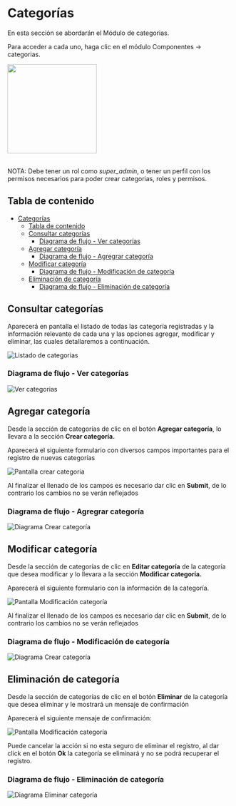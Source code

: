 # Categorías

En esta sección se abordarán el Módulo de categorias.

Para acceder a cada uno, haga clic en el módulo Componentes ->  categorias.

<img src="images/categorias/pantallas/menu_categorias.png" width="200px">
<br><br>

NOTA: Debe tener un rol como *super_admin*, o tener un perfil con los permisos
necesarios para poder crear categorias, roles y permisos.

## Tabla de contenido

- [Categorías](#categorías)
  - [Tabla de contenido](#tabla-de-contenido)
  - [Consultar categorías](#consultar-categorías)
    - [Diagrama de flujo - Ver categorías](#diagrama-de-flujo---ver-categorías)
  - [Agregar categoría](#agregar-categoría)
    - [Diagrama de flujo - Agregrar categoría](#diagrama-de-flujo---agregrar-categoría)
  - [Modificar categoría](#modificar-categoría)
    - [Diagrama de flujo - Modificación de categoría](#diagrama-de-flujo---modificación-de-categoría)
  - [Eliminación de  categoría](#eliminación-de--categoría)
    - [Diagrama de flujo - Eliminación de categoría](#diagrama-de-flujo---eliminación-de-categoría)

## Consultar categorías
Aparecerá en pantalla el listado de todas las categoría registradas y la información relevante de cada una y las opciones agregar, modificar y eliminar, las cuales detallaremos a continuación. 

![Listado de categorias](images/categorias/pantallas/listado_categorias.png)

### Diagrama de flujo - Ver categorías
![Ver categorias](images/categorias/diagramas/consulta_categoria.png)

## Agregar categoría
Desde la sección de categorías de clic en el botón **Agregar categoría**, lo llevara a la sección **Crear categoría.**  

Aparecerá el siguiente formulario con diversos campos importantes para el
registro de nuevas categorías

![Pantalla crear categoria](images/categorias/pantallas/crear_categoria.png)


Al finalizar el llenado de los campos es necesario dar clic en **Submit**, de lo contrario los cambios no se verán reflejados

### Diagrama de flujo - Agregrar categoría
![Diagrama Crear categoría](images/categorias/diagramas/agregar_categoria.png)


## Modificar categoría
Desde la sección de categorías de clic en **Editar categoría** de la categoría que desea modificar y lo llevara a la sección **Modificar categoría.**  

Aparecerá el siguiente formulario con la información de la categoría.

![Pantalla Modificación categoría](images/categorias/pantallas/modificacion_categoria.png)

Al finalizar el llenado de los campos es necesario dar clic en **Submit**, de lo contrario los cambios no se verán reflejados

### Diagrama de flujo - Modificación de categoría
![Diagrama Crear categoría](images/categorias/diagramas/modificacion_categoria.png)

## Eliminación de  categoría
Desde la sección de categorías de clic en el botón **Eliminar** de la categoría que desea eliminar y le mostrará un mensaje de confirmación

Aparecerá el siguiente mensaje de confirmación:

![Pantalla Modificación categoría](images/categorias/pantallas/eliminacion_categoria.png)

Puede cancelar la acción si no esta seguro de eliminar el registro, al dar click en el botón **Ok** la categoría se eliminará y no se podrá recuperar el registro.

### Diagrama de flujo - Eliminación de categoría
![Diagrama Eliminar categoría](images/categorias/diagramas/eliminacion_categoria.png)